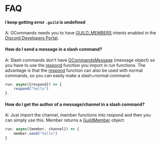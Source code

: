 # FAQ

#### I keep getting error `.guild` is undefined
A: GCommands needs you to have [GUILD_MEMBERS](https://discord.com/developers/docs/topics/gateway#gateway-intents) intents enabled in the [Discord Developers Portal](https://discord.com/developers).

#### How do I send a message in a slash command?
A: Slash commands don't have [GCommandsMessage](https://gcommands.js.org/docs/#GCommandsMessage) (message object) so you have to use the [respond](https://gcommands.js.org/guide/beginner/additionalfeatures.html#slash-respond-edit) function you import in run functions. The advantage is that the  [respond](https://gcommands.js.org/guide/beginner/additionalfeatures.html#slash-respond-edit) function can also be used with normal commands, so you can easily make a slash+normal command. 

```js
run: async({respond}) => {
    respond("hello")
}
```

#### How do I get the author of a message/channel in a slash command?
A: Just import the channel, member functions into respond and then you can simply use this. Member returns a [GuildMember](https://discord.js.org/#/docs/main/stable/class/GuildMember) object.

```js
run: async({member, channel}) => {
    member.send("hello")
}
```